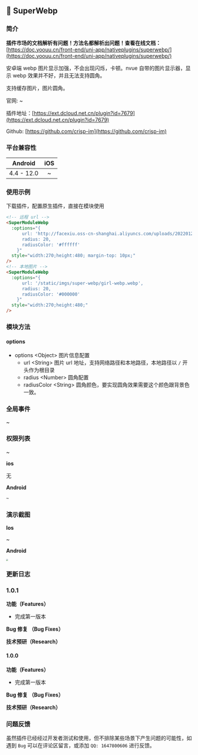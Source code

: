 ## 📌 SuperWebp

### 简介

**插件市场的文档解析有问题！方法名都解析出问题！查看在线文档：**[https://doc.yoouu.cn/front-end/uni-app/nativeplugins/superwebp/](https://doc.yoouu.cn/front-end/uni-app/nativeplugins/superwebp/)

安卓端 webp 图片显示加强，不会出现闪烁，卡顿。nvue 自带的图片显示器，显示 webp 效果并不好，并且无法支持圆角。

支持缓存图片，图片圆角。

官网: ~

插件地址：[https://ext.dcloud.net.cn/plugin?id=7679](https://ext.dcloud.net.cn/plugin?id=7679)

Github: [https://github.com/crisp-im](https://github.com/crisp-im)

### 平台兼容性

|  Android   | iOS |
| :--------: | :-: |
| 4.4 - 12.0 |  ~  |

### 使用示例

下载插件，配置原生插件，直接在模块使用

```html
<!-- 远程 url -->
<SuperModuleWebp
  :options="{
      url: 'http://facexiu.oss-cn-shanghai.aliyuncs.com/uploads/20220120/fe4ea886e623b6952133527759ad3f6d.webp',
      radius: 20,
      radiusColor: '#ffffff'
    }"
  style="width:270;height:480; margin-top: 10px;"
/>
<!-- 本地图片 -->
<SuperModuleWebp
  :options="{
      url: '/static/imgs/super-webp/girl-webp.webp',
      radius: 20,
      radiusColor: '#000000'
    }"
  style="width:270;height:480;"
/>
```

### 模块方法

#### options

- options <Object\> 图片信息配置
  - url <String\> 图片 url 地址，支持网络路径和本地路径，本地路径以 `/` 开头作为根目录
  - radius <Number\> 圆角配置
  - radiusColor <String\> 圆角颜色，要实现圆角效果需要这个颜色跟背景色一致。

### 全局事件

~

### 权限列表

~

**ios**

无

**Android**

```xml
~
```

### 演示截图

**Ios**

~

**Android**

<img src="https://static.yoouu.cn/imgs/doc/front-end/uni-app-nativeplugins/202203221053019.webp" style="zoom:33%;" />

### 更新日志

### 1.0.1

**功能（Features）**

- 完成第一版本

**Bug 修复 （Bug Fixes）**

**技术预研（Research）**

#### 1.0.0

**功能（Features）**

- 完成第一版本

**Bug 修复 （Bug Fixes）**

**技术预研（Research）**

### 问题反馈

虽然插件已经经过开发者测试和使用，但不排除某些场景下产生问题的可能性，如遇到 `Bug` 可以在评论区留言，或添加 `QQ: 1647800606` 进行反馈。

